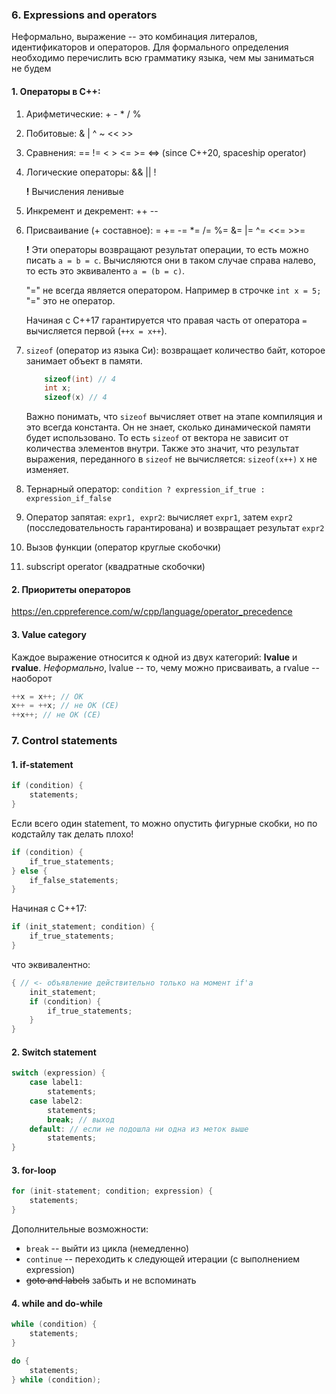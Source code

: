 ### 6. Expressions and operators

Неформально, выражение -- это комбинация литералов, идентификаторов и операторов. Для формального определения необходимо перечислить всю грамматику языка, чем мы заниматься не будем

#### 1. Операторы в C++:

1. Арифметические: + - * / %
1. Побитовые: & | ^ ~ << >>
1. Сравнения: == != < > <= >= <=> (since C++20, spaceship operator)
1. Логические операторы: && || !

    **!** Вычисления ленивые
1. Инкремент и декремент: ++ --
1. Присваивание (+ составное):  =  +=  -=  *=  /=  %=  &=  |=  ^=  <<=  >>=
    
    **!** Эти операторы возвращают результат операции, то есть можно писать `a = b = c`. Вычисляются они в таком случае справа налево, то есть это эквиваленто `a = (b = c)`.
    
    "=" не всегда является оператором. Например в строчке `int x = 5;` "=" это не оператор.

    Начиная с C++17 гарантируется что правая часть от оператора `=` вычисляется первой (`++x = x++`).
1. `sizeof` (оператор из языка Си): возвращает количество байт, которое занимает объект в памяти. 

    ```C++
        sizeof(int) // 4
        int x;
        sizeof(x) // 4
    ```

    Важно понимать, что `sizeof` вычисляет ответ на этапе компиляция и это всегда константа. Он не знает, сколько динамической памяти будет использовано. То есть `sizeof` от вектора не зависит от количества элементов внутри. Также это значит, что результат выражения, переданного в `sizeof` не вычисляется: `sizeof(x++)` x не изменяет.

1. Тернарный оператор: `condition ? expression_if_true : expression_if_false`
1. Оператор запятая: `expr1, expr2`: вычисляет `expr1`, затем `expr2` (посследовательность гарантирована) и возвращает результат `expr2`
1. Вызов функции (оператор круглые скобочки)
1. subscript operator (квадратные скобочки)

#### 2. Приоритеты операторов

https://en.cppreference.com/w/cpp/language/operator_precedence

#### 3. Value category

Каждое выражение относится к одной из двух категорий: **lvalue** и **rvalue**. *Неформально*, lvalue -- то, чему можно присваивать, а rvalue -- наоборот

```C++
++x = x++; // OK
x++ = ++x; // не OK (CE)
++x++; // не ОК (CE)
```

### 7. Control statements

#### 1. if-statement

```C++
if (condition) {
    statements;
}
```

Если всего один statement, то можно опустить фигурные скобки, но по кодстайлу так делать плохо!

```C++
if (condition) {
    if_true_statements;
} else {
    if_false_statements; 
}
```

Начиная с C++17:

```C++
if (init_statement; condition) {
    if_true_statements;
} 
```
что эквивалентно:

```C++
{ // <- объявление действительно только на момент if'а
    init_statement;
    if (condition) {
        if_true_statements;
    } 
}
```

#### 2. Switch statement

```C++
switch (expression) {
    case label1:
        statements;
    case label2:
        statements;
        break; // выход
    default: // если не подошла ни одна из меток выше
        statements;
}
```

#### 3. for-loop

```C++
for (init-statement; condition; expression) {
    statements;
}
```

Дополнительные возможности:

* `break` -- выйти из цикла (немедленно)
* `continue` -- переходить к следующей итерации (с выполнением expression)
* ~~goto and labels~~ забыть и не вспоминать

#### 4. while and do-while

```C++
while (condition) {
    statements;
}
```
```C++
do {
    statements;
} while (condition);
```